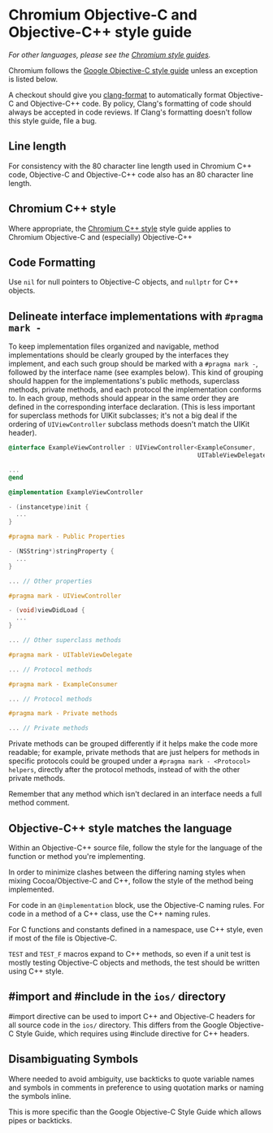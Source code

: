 # Chromium Objective-C and Objective-C++ style guide

_For other languages, please see the [Chromium style guides](https://chromium.googlesource.com/chromium/src/+/main/styleguide/styleguide.md)._

Chromium follows the
[Google Objective-C style guide](https://google.github.io/styleguide/objcguide.html)
unless an exception is listed below.

A checkout should give you
[clang-format](https://chromium.googlesource.com/chromium/src/+/main/docs/clang_format.md)
to automatically format Objective-C and Objective-C++ code. By policy, Clang's
formatting of code should always be accepted in code reviews. If Clang's
formatting doesn't follow this style guide, file a bug.

## Line length

For consistency with the 80 character line length used in Chromium C++ code,
Objective-C and Objective-C++ code also has an 80 character line length.

## Chromium C++ style

Where appropriate, the [Chromium C++ style](../c++/c++.md) style guide applies
to Chromium Objective-C and (especially) Objective-C++

## Code Formatting

Use `nil` for null pointers to Objective-C objects, and `nullptr` for C++
objects.

## Delineate interface implementations with `#pragma mark -`

To keep implementation files organized and navigable, method implementations
should be clearly grouped by the interfaces they implement, and each such group
should be marked with a `#pragma mark -`, followed by the interface name (see
examples below). This kind of grouping should happen for the implementations's
public methods, superclass methods, private methods, and each protocol the
implementation conforms to. In each group, methods should appear in the same
order they are defined in the corresponding interface declaration. (This is less
important for superclass methods for UIKit subclasses; it's not a big deal if
the ordering of `UIViewController` subclass methods doesn't match the UIKit
header).

```objective-c
@interface ExampleViewController : UIViewController<ExampleConsumer, 
                                                    UITableViewDelegate>

...
@end

@implementation ExampleViewController

- (instancetype)init {
  ...
}

#pragma mark - Public Properties

- (NSString*)stringProperty {
  ...
}

... // Other properties

#pragma mark - UIViewController

- (void)viewDidLoad {
  ...
}

... // Other superclass methods

#pragma mark - UITableViewDelegate

... // Protocol methods

#pragma mark - ExampleConsumer

... // Protocol methods

#pragma mark - Private methods

... // Private methods

```

Private methods can be grouped differently if it helps make the code more
readable; for example, private methods that are just helpers for methods in
specific protocols could be grouped under a `#pragma mark - <Protocol> helpers`,
directly after the protocol methods, instead of with the other private methods.

Remember that any method which isn't declared in an interface needs a full
method comment.

## Objective-C++ style matches the language

Within an Objective-C++ source file, follow the style for the language of the
function or method you're implementing.

In order to minimize clashes between the differing naming styles when mixing
Cocoa/Objective-C and C++, follow the style of the method being implemented.

For code in an `@implementation` block, use the Objective-C naming rules. For
code in a method of a C++ class, use the C++ naming rules.

For C functions and constants defined in a namespace, use C++ style, even if
most of the file is Objective-C.

`TEST` and `TEST_F` macros expand to C++ methods, so even if a unit test is
mostly testing Objective-C objects and methods, the test should be written using
C++ style.

## #import and #include in the `ios/` directory

#import directive can be used to import C++ and Objective-C headers for all
source code in the `ios/` directory. This differs from the Google Objective-C
Style Guide, which requires using #include directive for C++ headers.

## Disambiguating Symbols
Where needed to avoid ambiguity, use backticks to quote variable names and
symbols in comments in preference to using quotation marks or naming the symbols
inline.

This is more specific than the Google Objective-C Style Guide which allows pipes
or backticks.
